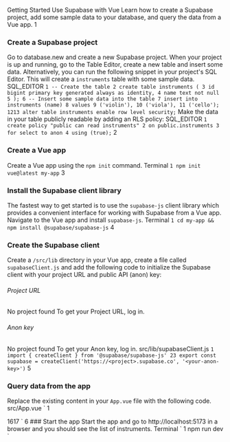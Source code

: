 Getting Started
Use Supabase with Vue
Learn how to create a Supabase project, add some sample data to your database, and query the data from a Vue app.
1
### Create a Supabase project
Go to database.new and create a new Supabase project.
When your project is up and running, go to the Table Editor, create a new table and insert some data.
Alternatively, you can run the following snippet in your project's SQL Editor. This will create a `instruments` table with some sample data.
SQL_EDITOR
`
1
-- Create the table
2
create table instruments (
3
 id bigint primary key generated always as identity,
4
 name text not null
5
);
6
-- Insert some sample data into the table
7
insert into instruments (name)
8
values
9
 ('violin'),
10
 ('viola'),
11
 ('cello');
1213
alter table instruments enable row level security;
`
Make the data in your table publicly readable by adding an RLS policy:
SQL_EDITOR
`
1
create policy "public can read instruments"
2
on public.instruments
3
for select to anon
4
using (true);
`
2
### Create a Vue app
Create a Vue app using the `npm init` command.
Terminal
`
1
npm init vue@latest my-app
`
3
### Install the Supabase client library
The fastest way to get started is to use the `supabase-js` client library which provides a convenient interface for working with Supabase from a Vue app.
Navigate to the Vue app and install `supabase-js`.
Terminal
`
1
cd my-app && npm install @supabase/supabase-js
`
4
### Create the Supabase client
Create a `/src/lib` directory in your Vue app, create a file called `supabaseClient.js` and add the following code to initialize the Supabase client with your project URL and public API (anon) key:
###### Project URL
No project found
To get your Project URL, log in.
###### Anon key
No project found
To get your Anon key, log in.
src/lib/supabaseClient.js
`
1
 import { createClient } from '@supabase/supabase-js'
23
 export const supabase = createClient('https://<project>.supabase.co', '<your-anon-key>')
`
5
### Query data from the app
Replace the existing content in your `App.vue` file with the following code.
src/App.vue
`
1
 <script setup>
2
 import { ref, onMounted } from 'vue'
3
 import { supabase } from './lib/supabaseClient'
45
 const instruments = ref([])
67
 async function getInstruments() {
8
  const { data } = await supabase.from('instruments').select()
9
  instruments.value = data
10
 }
1112
 onMounted(() => {
13
  getInstruments()
14
 })
15
 </script>
1617
 <template>
18
  <ul>
19
   <li v-for="instrument in instruments" :key="instrument.id">{{ instrument.name }}</li>
20
  </ul>
21
 </template>
`
6
### Start the app
Start the app and go to http://localhost:5173 in a browser and you should see the list of instruments.
Terminal
`
1
npm run dev
`
